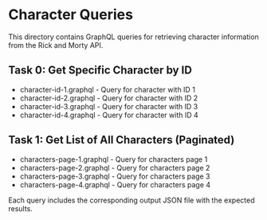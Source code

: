 # Character Queries

This directory contains GraphQL queries for retrieving character information from the Rick and Morty API.

## Task 0: Get Specific Character by ID
- character-id-1.graphql - Query for character with ID 1
- character-id-2.graphql - Query for character with ID 2  
- character-id-3.graphql - Query for character with ID 3
- character-id-4.graphql - Query for character with ID 4

## Task 1: Get List of All Characters (Paginated)
- characters-page-1.graphql - Query for characters page 1
- characters-page-2.graphql - Query for characters page 2
- characters-page-3.graphql - Query for characters page 3  
- characters-page-4.graphql - Query for characters page 4

Each query includes the corresponding output JSON file with the expected results.
